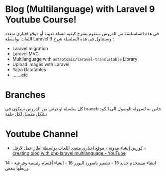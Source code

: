 # Blog (Multilanguage) with Laravel 9 Youtube Course!

في هذه السلسلسة من الدروس سنقوم بشرح كيفية انشاء مدونة أو موقع اخباري متعدد اللغات بواسطة 
Laravel 9 
وسنتناول في هذه السلسلة شرح : 

- Laravel migration 
- Laravel MVC 
- Multilanguage with `astrotomic/laravel-translatable` Library
- Upload images with Laravel
- Yajra Datatables
- .......etc 


# Branches

كل سلسلة او درس من الدروس سيكون في 
branch 
خاص به لسهولة الوصول الى الكود بشكل مفصل لكل حلقة 

# Youtube Channel 
- [كورس إنشاء مدونة - موقع اخباري متعدد اللغات بواسطة اطار عمل لارفل - creating blog with php laravel multilanguage - YouTube](https://www.youtube.com/playlist?list=PLf5ATZslqO1cIRQXgUR86U5kVftk7ZjVA)


14 - انشاء مستخدم جديد
15 - تشفير باسورد اليوزر 
16 - انشاء أقسام رئيسية وفرعية وربطها ببعض
